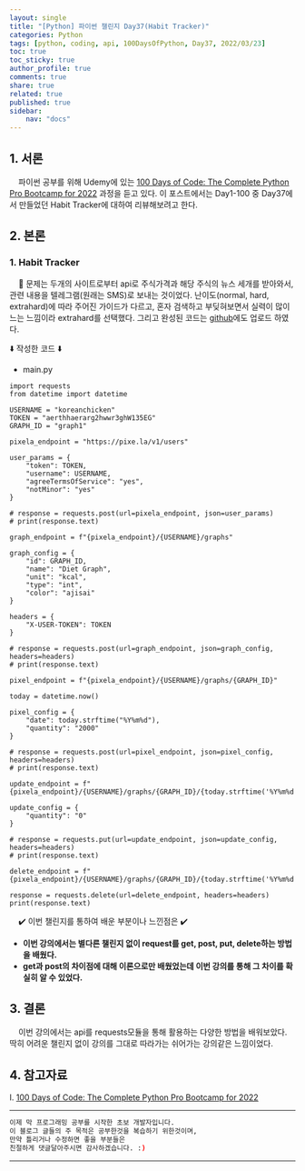 ```yaml
---
layout: single
title: "[Python] 파이썬 챌린지 Day37(Habit Tracker)"
categories: Python
tags: [python, coding, api, 100DaysOfPython, Day37, 2022/03/23]
toc: true
toc_sticky: true
author_profile: true
comments: true
share: true
related: true
published: true
sidebar: 
    nav: "docs"
---
```


## 1. 서론  

&nbsp;&nbsp;&nbsp;&nbsp;파이썬 공부를 위해 Udemy에 있는 [100 Days of Code: The Complete Python Pro Bootcamp for 2022](https://www.udemy.com/course/100-days-of-code/) 과정을 듣고 있다. 이 포스트에서는 Day1-100 중 Day37에서 만들었던 Habit Tracker에 대하여 리뷰해보려고 한다.

## 2. 본론  

### 1. Habit Tracker  

&nbsp;&nbsp;&nbsp;&nbsp;🤔 문제는 두개의 사이트로부터 api로 주식가격과 해당 주식의 뉴스 세개를 받아와서, 관련 내용을 텔레그램(원래는 SMS)로 보내는 것이었다. 난이도(normal, hard, extrahard)에 따라 주어진 가이드가 다르고, 혼자 검색하고 부딪혀보면서 실력이 많이 느는 느낌이라 extrahard를 선택했다. 그리고 완성된 코드는 [github](https://github.com/slowkoding/The-Complete-Python-Pro-Bootcamp-for-2022/tree/main/day36(stock_news_alert))에도 업로드 하였다.     

⬇️ 작성한 코드 ⬇️  

- main.py

```
import requests
from datetime import datetime

USERNAME = "koreanchicken"
TOKEN = "aerthhaerarg2hwwr3ghW135EG"
GRAPH_ID = "graph1"

pixela_endpoint = "https://pixe.la/v1/users"

user_params = {
    "token": TOKEN,
    "username": USERNAME,
    "agreeTermsOfService": "yes",
    "notMinor": "yes"
}

# response = requests.post(url=pixela_endpoint, json=user_params)
# print(response.text)

graph_endpoint = f"{pixela_endpoint}/{USERNAME}/graphs"

graph_config = {
    "id": GRAPH_ID,
    "name": "Diet Graph",
    "unit": "kcal",
    "type": "int",
    "color": "ajisai"    
}

headers = {
    "X-USER-TOKEN": TOKEN
}

# response = requests.post(url=graph_endpoint, json=graph_config, headers=headers)
# print(response.text)

pixel_endpoint = f"{pixela_endpoint}/{USERNAME}/graphs/{GRAPH_ID}"

today = datetime.now()

pixel_config = {
    "date": today.strftime("%Y%m%d"),
    "quantity": "2000"
}

# response = requests.post(url=pixel_endpoint, json=pixel_config, headers=headers)
# print(response.text)

update_endpoint = f"{pixela_endpoint}/{USERNAME}/graphs/{GRAPH_ID}/{today.strftime('%Y%m%d')}"

update_config = {
    "quantity": "0"
}

# response = requests.put(url=update_endpoint, json=update_config, headers=headers)
# print(response.text)

delete_endpoint = f"{pixela_endpoint}/{USERNAME}/graphs/{GRAPH_ID}/{today.strftime('%Y%m%d')}"

response = requests.delete(url=delete_endpoint, headers=headers)
print(response.text)
```  


&nbsp;&nbsp;&nbsp;&nbsp;✔️ 이번 챌린지를 통하여 배운 부분이나 느낀점은 ✔️
- <b>이번 강의에서는 별다른 챌린지 없이 request를 get, post, put, delete하는 방법을 배웠다.</b>
- <b>get과 post의 차이점에 대해 이론으로만 배웠었는데 이번 강의를 통해 그 차이를 확실히 알 수 있었다.</b>

## 3. 결론  

&nbsp;&nbsp;&nbsp;&nbsp;이번 강의에서는 api를 requests모듈을 통해 활용하는 다양한 방법을 배워보았다. 딱히 어려운 챌린지 없이 강의를 그대로 따라가는 쉬어가는 강의같은 느낌이었다.  

## 4. 참고자료  

Ⅰ. [100 Days of Code: The Complete Python Pro Bootcamp for 2022](https://www.udemy.com/course/100-days-of-code/)

---

```bash
이제 막 프로그래밍 공부를 시작한 초보 개발자입니다.
이 블로그 글들의 주 목적은 공부한것을 복습하기 위한것이며, 
만약 틀리거나 수정하면 좋을 부분들은
친절하게 댓글달아주시면 감사하겠습니다. :)
```

---